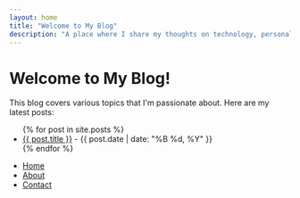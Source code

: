 ```yaml
---
layout: home
title: "Welcome to My Blog"
description: "A place where I share my thoughts on technology, personal growth, and more."
---
```


# Welcome to My Blog!

This blog covers various topics that I'm passionate about. Here are my latest posts:

<ul>
  {% for post in site.posts %}
    <li>
      <a href="{{ post.url }}">{{ post.title }}</a> - {{ post.date | date: "%B %d, %Y" }}
    </li>
  {% endfor %}
</ul>

<nav>
  <ul>
    <li><a href="/">Home</a></li>
    <li><a href="/about">About</a></li>
    <li><a href="/contact">Contact</a></li>
  </ul>
</nav>

